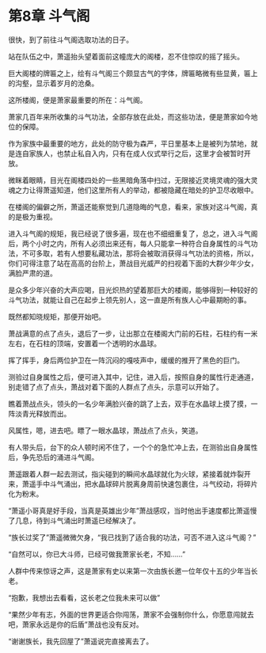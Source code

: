 # 第8章 斗气阁

很快，到了前往斗气阁选取功法的日子。

站在队伍之中，萧遥抬头望着面前这幢庞大的阁楼，忍不住惊叹的摇了摇头。

巨大阁楼的牌匾之上，绘有斗气阁三个颇显古气的字体，牌匾略微有些显黄，匾上的沟壑，显示着岁月的沧桑。

这所楼阁，便是萧家最重要的所在：斗气阁。

萧家几百年来所收集的斗气功法，全部存放在此处，而这些功法，便是萧家如今地位的保障。

作为家族中最重要的地方，此处的防守极为森严，平日里基本上是被列为禁地，就是连自家族人，也禁止私自入内，只有在成人仪式举行之后，这里才会被暂时开放。

微眯着眼睛，目光在阁楼四处的一些黑暗角落中扫过，无限接近灵境灵魂的强大灵魂之力让得萧遥知道，他们这里所有人的举动，都被隐藏在暗处的护卫尽收眼中。

在楼阁的偏僻之所，萧遥还能察觉到几道隐晦的气息，看来，家族对这斗气阁，真的是极为重视。

进入斗气阁的规矩，我已经说了很多遍，现在也不细细重复了，总之，进入斗气阁后，两个小时之内，所有人必须出来还有，每人只能拿一种符合自身属性的斗气功法，不可多取，若有人想要私藏功法，那将会被取消获得斗气功法的资格，所以，你们可得注意了站在高高的台阶上，萧战目光威严的扫视着下面的大群少年少女，满脸严肃的道。

是众多少年兴奋的大声应喝，目光炽热的望着那巨大的楼阁，能够得到一种较好的斗气功法，就能让自己在起步上领先别人，这一直是所有族人心中最期盼的事。

既然都知晓规矩，那便开始吧。

萧战满意的点了点头，退后了一步，让出那立在楼阁大门前的石柱，石柱约有一米左右，在石柱的顶端，安置着一个透明的水晶球。

挥了挥手，身后两位护卫在一阵沉闷的嘎吱声中，缓缓的推开了黑色的巨门。

测验过自身属性之后，便可进入其中，记住，进入后，按照自身的属性行走通道，别走错了点了点头，萧战对着下面的人群点了点头，示意可以开始了。

瞧着萧战点头，领头的一名少年满脸兴奋的跳了上去，双手在水晶球上摸了摸，一阵淡青光释放而出。

风属性，嗯，进去吧。瞟了一眼水晶球，萧战点了点头，笑道。

有人带头后，台下的众人顿时闲不住了，一个个的急忙冲上去，在测验出自身属性后，争先恐后的涌进斗气阁。

萧遥跟着人群一起去测试，指尖碰到的瞬间水晶球就化为火球，紧接着就炸裂开来，萧遥手中斗气涌出，把水晶球碎片脱离身周前快速包裹住，斗气绞动，将碎片化为粉末。

“萧遥小哥真是好手段，当真是英雄出少年”萧战感叹，当时他出手速度都比萧遥慢了几息，待到斗气涌出时萧遥已经解决了。

“族长过奖了”萧遥微微欠身，“我已找到了适合我的功法，可否不进入这斗气阁？”

“自然可以，你已大斗师，已经可做我萧家长老，不知……”

人群中传来惊讶之声，这是萧家有史以来第一次由族长邀一位年仅十五的少年当长老。

“抱歉，我想出去看看，这长老之位我未来可以做”

“果然少年有志，外面的世界更适合你闯荡，萧家不会强制你什么，你愿意闯就去吧，萧家永远是你的后盾”萧战也没有反对。

“谢谢族长，我先回屋了”萧遥说完直接离去了。
